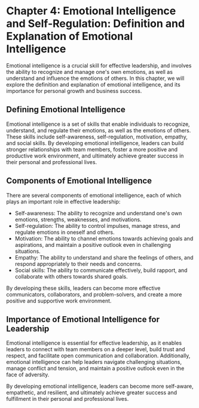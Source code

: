 Chapter 4: Emotional Intelligence and Self-Regulation: Definition and Explanation of Emotional Intelligence
===========================================================================================================

Emotional intelligence is a crucial skill for effective leadership, and involves the ability to recognize and manage one's own emotions, as well as understand and influence the emotions of others. In this chapter, we will explore the definition and explanation of emotional intelligence, and its importance for personal growth and business success.

Defining Emotional Intelligence
-------------------------------

Emotional intelligence is a set of skills that enable individuals to recognize, understand, and regulate their emotions, as well as the emotions of others. These skills include self-awareness, self-regulation, motivation, empathy, and social skills. By developing emotional intelligence, leaders can build stronger relationships with team members, foster a more positive and productive work environment, and ultimately achieve greater success in their personal and professional lives.

Components of Emotional Intelligence
------------------------------------

There are several components of emotional intelligence, each of which plays an important role in effective leadership:

* Self-awareness: The ability to recognize and understand one's own emotions, strengths, weaknesses, and motivations.
* Self-regulation: The ability to control impulses, manage stress, and regulate emotions in oneself and others.
* Motivation: The ability to channel emotions towards achieving goals and aspirations, and maintain a positive outlook even in challenging situations.
* Empathy: The ability to understand and share the feelings of others, and respond appropriately to their needs and concerns.
* Social skills: The ability to communicate effectively, build rapport, and collaborate with others towards shared goals.

By developing these skills, leaders can become more effective communicators, collaborators, and problem-solvers, and create a more positive and supportive work environment.

Importance of Emotional Intelligence for Leadership
---------------------------------------------------

Emotional intelligence is essential for effective leadership, as it enables leaders to connect with team members on a deeper level, build trust and respect, and facilitate open communication and collaboration. Additionally, emotional intelligence can help leaders navigate challenging situations, manage conflict and tension, and maintain a positive outlook even in the face of adversity.

By developing emotional intelligence, leaders can become more self-aware, empathetic, and resilient, and ultimately achieve greater success and fulfillment in their personal and professional lives.
